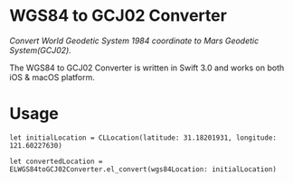 # WGS84 to GCJ02 Converter
_Convert World Geodetic System 1984 coordinate to Mars Geodetic System(GCJ02)._

The WGS84 to GCJ02 Converter is written in Swift 3.0 and works on both iOS & macOS platform.

# Usage

`let initialLocation = CLLocation(latitude: 31.18201931, longitude: 121.60227630)`

`let convertedLocation = ELWGS84toGCJ02Converter.el_convert(wgs84Location: initialLocation)`
